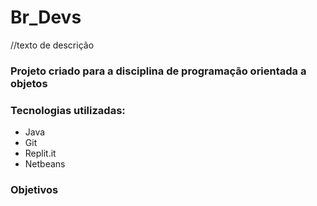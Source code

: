 # Br_Devs
//texto de descrição
### Projeto criado para a disciplina de programação orientada a objetos

### Tecnologias utilizadas: 
- Java
- Git
- Replit.it
- Netbeans

### Objetivos
